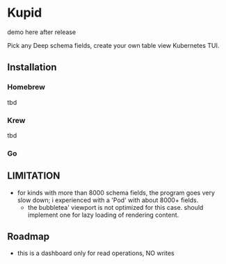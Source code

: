 # Kupid

demo here after release

Pick any Deep schema fields, create your own table view Kubernetes TUI.

## Installation

### Homebrew

tbd

### Krew

tbd

### Go


## LIMITATION

- for kinds with more than 8000 schema fields, the program goes very slow down; i experienced with a 'Pod' with about 8000+ fields.
  - the bubbletea' viewport is not optimized for this case. should implement one for lazy loading of rendering content.

## Roadmap

- this is a dashboard only for read operations, NO writes
